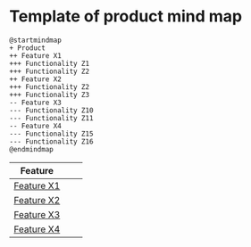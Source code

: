 # Template of product mind map

```plantuml
@startmindmap
+ Product
++ Feature X1
+++ Functionality Z1
+++ Functionality Z2
++ Feature X2
+++ Functionality Z2
+++ Functionality Z3
-- Feature X3
--- Functionality Z10
--- Functionality Z11
-- Feature X4
--- Functionality Z15
--- Functionality Z16
@endmindmap
```

| Feature ||| 
|:-:|:-:|:-:|
| [Feature X1]()||  
| [Feature X2]()|| 
| [Feature X3]()|| 
| [Feature X4]()|| 
